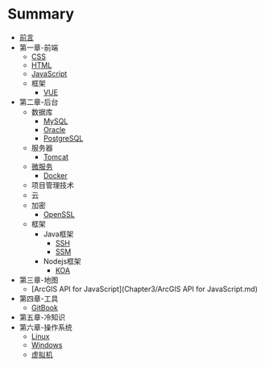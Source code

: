 # Summary

* [前言](README.md)
* 第一章-前端
    * [CSS](Chapter1/CSS.md)
    * [HTML](Chapter1/HTML.md)
    * [JavaScript](Chapter1/JavaScript.md)
    * 框架
        * [VUE](Chapter1/VUE.md)
* 第二章-后台
    * 数据库
        * [MySQL](Chapter2/MySQL.md)
        * [Oracle](Chapter2/Oracle.md)
        * [PostgreSQL](Chapter2/PostgreSQL.md)
    * 服务器
        * [Tomcat](Chapter2/Tomcat.md)
    * [微服务](Chapter2/微服务.md)
        * [Docker](Chapter2/Docker.md)
    * 项目管理技术
    * 云
    * 加密
        * [OpenSSL](Chapter2/OpenSSL.md)
    * 框架
        * Java框架
            * [SSH](Chapter2/SSH.md)
            * [SSM](Chapter2/SSM.md)
        * Nodejs框架
            * [KOA](Chapter2/koa.md)
* 第三章-地图
    * [ArcGIS API for JavaScript](Chapter3/ArcGIS API for JavaScript.md)
* 第四章-工具
    * [GitBook](Chapter4/GitBook.md)
* 第五章-冷知识
* 第六章-操作系统
    * [Linux](Chapter6/Linux.md)
    * [Windows](Chapter6/Windows.md)
    * [虚拟机](Chapter6/虚拟机.md)

